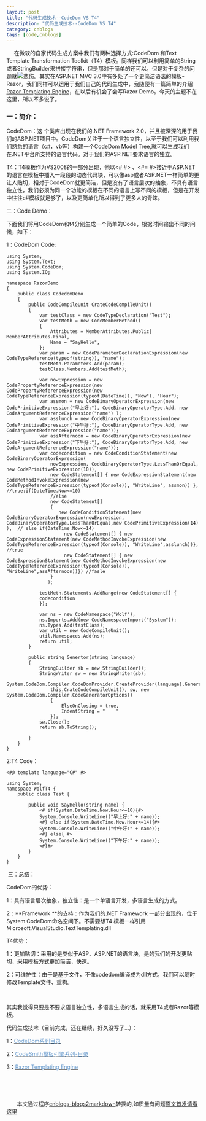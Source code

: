 ```yaml
---
layout: post
title: "代码生成技术--CodeDom VS T4"
description: "代码生成技术--CodeDom VS T4"
category: cnblogs
tags: [code,cnblogs]
---
```

&nbsp;&nbsp;&nbsp;&nbsp; 在微软的自家代码生成方案中我们有两种选择方式:CodeDom 和Text Template Transformation Toolkit（T4）模板。同样我们可以利用简单的String或者StringBuilder来拼接字符串，但是那对于简单的还可以，但是对于复杂的问题就![悲伤](http://images.cnblogs.com/cnblogs_com/whitewolf/201012/201012231245237287.png)。其实在ASP.NET MVC 3.0中有多处了一个更简洁语法的模板-Razor，我们同样可以运用于我们自己的代码生成中，我随便有一篇简单的介绍[Razor Templating Engine](http://www.cnblogs.com/whitewolf/archive/2010/12/22/1913718.html)，在以后有机会了会写Razor Demo。今天的主题不在这里，所以不多说了。

### 一：简介：

CodeDom：这 个类库出现在我们的.NET Framework 2.0，并且被深深的用于我们的ASP.NET项目中。CodeDom关注于一个语言独立性，以至于我们可以利用我们熟悉的语言（c#，vb等）构建一个CodeDom Model Tree,就可以生成我们在.NET平台所支持的语言代码。对于我们的ASP.NET要求语言的独立。

T4：T4模板作为VS2008的一部分出现，他以&lt;# #&gt; 、&lt;#= #&gt;接近于ASP.NET的语言在模板中插入一段段的动态代码块，可以像asp或者ASP.NET一样简单的更让人贴切，相对于CodeDom就更简洁，但是没有了语言层次的抽象，不具有语言独立性，我们必须为同一个功能的模板在不同的语言上写不同的模板，但是在开发中往往c#模板就足够了，以及更简单化所以得到了更多人的青睐。

二：Code Demo：

下面我们将用CodeDom和t4分别生成一个简单的Code，根据时间输出不同的问候，如下：

1：CodeDom Code:

 

    using System; 
    using System.Text; 
    using System.CodeDom; 
    using System.IO;

    namespace RazorDemo 
    { 
        public class CodedomDemo 
        { 
            public CodeCompileUnit CrateCodeCompileUnit() 
            { 
                var testClass = new CodeTypeDeclaration("Test"); 
                var testMeth = new CodeMemberMethod() 
                { 
                    Attributes = MemberAttributes.Public| MemberAttributes.Final, 
                    Name = "SayHello", 
                }; 
                var param = new CodeParameterDeclarationExpression(new CodeTypeReference(typeof(string)), "name"); 
                testMeth.Parameters.Add(param); 
                testClass.Members.Add(testMeth);

                var nowExpression = new CodePropertyReferenceExpression(new CodePropertyReferenceExpression(new CodeTypeReferenceExpression(typeof(DateTime)), "Now"), "Hour"); 
                var assmon = new CodeBinaryOperatorExpression(new CodePrimitiveExpression("早上好:"), CodeBinaryOperatorType.Add, new CodeArgumentReferenceExpression("name") ); 
                var asslunch = new CodeBinaryOperatorExpression(new CodePrimitiveExpression("中午好:"), CodeBinaryOperatorType.Add, new CodeArgumentReferenceExpression("name")); 
                var assAfternoon = new CodeBinaryOperatorExpression(new CodePrimitiveExpression("下午好:"), CodeBinaryOperatorType.Add, new CodeArgumentReferenceExpression("name")); 
                var codecondition = new CodeConditionStatement(new CodeBinaryOperatorExpression( 
                    nowExpression, CodeBinaryOperatorType.LessThanOrEqual, new CodePrimitiveExpression(10)), 
                    new CodeStatement[] { new CodeExpressionStatement(new CodeMethodInvokeExpression(new CodeTypeReferenceExpression(typeof(Console)), "WriteLine", assmon)) },           //true:if(DateTime.Now<=10) 
                    //else 
                    new CodeStatement[] 
                    { 
                       new CodeConditionStatement(new CodeBinaryOperatorExpression(nowExpression, CodeBinaryOperatorType.LessThanOrEqual,new CodePrimitiveExpression(14) ),  // else if(DateTime.Now<=14) 
                         new CodeStatement[] { new CodeExpressionStatement(new CodeMethodInvokeExpression(new CodeTypeReferenceExpression(typeof(Console)), "WriteLine",asslunch))},    //true 
                         new CodeStatement[] { new CodeExpressionStatement(new CodeMethodInvokeExpression(new CodeTypeReferenceExpression(typeof(Console)), "WriteLine",assAfternoon))}) //fasle 
                    } 
                   );

                testMeth.Statements.AddRange(new CodeStatement[] {             
                codecondition 
                });

                var ns = new CodeNamespace("Wolf"); 
                ns.Imports.Add(new CodeNamespaceImport("System")); 
                ns.Types.Add(testClass); 
                var util = new CodeCompileUnit(); 
                util.Namespaces.Add(ns); 
                return util; 
            }

            public string Genertor(string language) 
            { 
                StringBuilder sb = new StringBuilder(); 
                StringWriter sw = new StringWriter(sb); 
                System.CodeDom.Compiler.CodeDomProvider.CreateProvider(language).GenerateCodeFromCompileUnit( 
                    this.CrateCodeCompileUnit(), sw, new System.CodeDom.Compiler.CodeGeneratorOptions() 
                    { 
                        ElseOnClosing = true, 
                        IndentString = "    " 
                    }); 
                sw.Close(); 
                return sb.ToString();

            } 
        } 
    }

2:T4 Code：



    <#@ template language="C#" #>

    using System; 
    namespace WolfT4 {   
        public class Test {

            public void SayHello(string name) { 
                <# if(System.DateTime.Now.Hour<=10){#> 
                System.Console.WriteLine(("早上好:" + name)); 
                <#} else if(System.DateTime.Now.Hour<=14){#> 
                System.Console.WriteLine(("中午好:" + name)); 
                <#} else{ #> 
                System.Console.WriteLine(("下午好:" + name)); 
                <#}#>            
            } 
        } 
    }

&nbsp;三：总结：

CodeDom的优势：

1：具有语言层次抽象，独立性：是一个单语言开发，多语言生成的方式。

2：**Framework **的支持：作为我们的.NET Framework 一部分出现的，位于System.CodeDom命名空间下。不需要想T4 模板一样引用Microsoft.VisualStudio.TextTemplating.dll 

T4优势：

1：更加贴切：采用的是类似于ASP、ASP.NET的语言块，是的我们的开发更贴切，采用模板方式更加简洁，快速。

2：可维护性：由于是基于文件，不像codedom编译成为dll方式，我们可以随时修改Template文件、重构。

&nbsp;

其实我觉得只要是不要求语言独立性，多语言生成的话，就采用T4或者Razor等模板。

代码生成技术（目前完成，还在继续，好久没写了...）：

1：[<font color="#6699cc">CodeDom系列目录</font>](http://www.cnblogs.com/whitewolf/archive/2010/07/09/1774279.html)

2：[<font color="#6699cc">CodeSmith模板引擎系列-目录</font>](http://www.cnblogs.com/whitewolf/archive/2010/09/27/1836729.html)

3：[<font color="#6699cc">Razor Templating Engine</font>](http://www.cnblogs.com/whitewolf/archive/2010/12/22/1913718.html) 

&nbsp;

&nbsp;

&nbsp;&nbsp;&nbsp;&nbsp;&nbsp;&nbsp;&nbsp;本文通过程序[cnblogs-blogs2markdown](https://github.com/greengerong/cnblogs-blogs2markdown "cnblogs-blogs2markdown")转换的,如质量有问题[原文首发请看这里](http://www.cnblogs.com/whitewolf/archive/2010/12/23/1914700.html "原文首发")